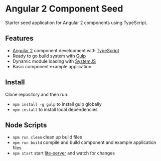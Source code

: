 # Angular 2 Component Seed

Starter seed application for Angular 2 components using TypeScript.

## Features

* [Angular 2](https://angular.io) component development with
[TypeScript](http://www.typescriptlang.org)
* Ready to go build system with [Gulp](http://gulpjs.com)
* Dynamic module loading with [SystemJS](https://github.com/systemjs/systemjs)
* Basic component example application

## Install

Clone repository and then run:

* `npm install -g gulp` to install gulp globally
* `npm install` to install local dependencies

## Node Scripts

* `npm run clean` clean up build files
* `npm run build` compile and build component and example application files
* `npm start` start [lite-server](https://github.com/johnpapa/lite-server) and
watch for changes